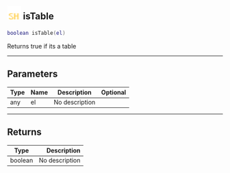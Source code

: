 ## <img src="../../.gitbook/assets/shared.png" width="32" height="32" /> isTable

```lua
boolean isTable(el)
```

Returns true if its a table

------
## Parameters

| Type   | Name | Description | Optional |
| ------ | ---- | ----------- | -------: |
| any | el | No description |  |


------
## Returns

| Type   | Description |
| ------ | ----------: |
| boolean | No description |


